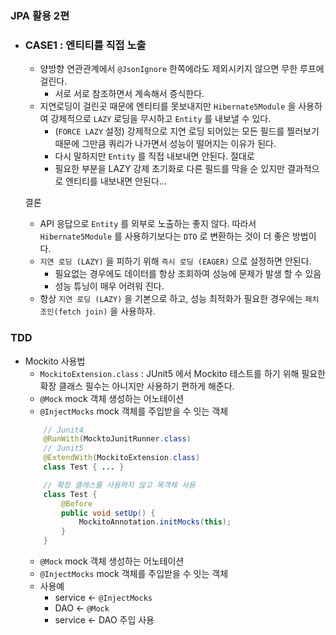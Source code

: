 
### JPA 활용 2편
 - ### CASE1 : 엔티티를 직접 노출
    - 양방향 연관관계에서 `@JsonIgnore` 한쪽에라도 제외시키지 않으면 무한 루프에 걸린다.
        - 서로 서로 참조하면서 계속해서 증식한다.
    - 지연로딩이 걸린곳 때문에 엔티티를 못보내지만 `Hibernate5Module` 을 사용하여 강제적으로 `LAZY` 로딩을 무시하고 `Entity` 를 내보낼 수 있다.
        - (`FORCE LAZY` 설정) 강제적으로 지연 로딩 되어있는 모든 필드를 찔러보기 때문에 그만큼 쿼리가 나가면서 성능이 떨어지는 이유가 된다.
        - 다시 말하지만 `Entity` 를 직접 내보내면 안된다. 절대로
        - 필요한 부분을 LAZY 강제 초기화로 다른 필드를 막을 순 있지만 결과적으로 엔티티를 내보내면 안된다...

    결론

    - API 응답으로 `Entity` 를 외부로 노출하는 좋지 않다. 따라서 `Hibernate5Module` 를 사용하기보다는 `DTO` 로 변환하는 것이 더 좋은 방법이다.
    - `지연 로딩 (LAZY)` 을 피하기 위해 `즉시 로딩 (EAGER)` 으로 설정하면 안된다.
        - 필요없는 경우에도 데이터를 항상 조회하여 성능에 문제가 발생 할 수 있음
        - 성능 튜닝이 매우 어려워 진다.
    - 항상 `지연 로딩 (LAZY)` 을 기본으로 하고, 성능 최적화가 필요한 경우에는 `페치 조인(fetch join)` 을 사용하자.

### TDD
 - Mockito 사용법
    - `MockitoExtension.class` : JUnit5 에서 Mockito 테스트를 하기 위해 필요한 확장 클래스 필수는 아니지만 사용하기 편하게 해준다.
    - `@Mock` mock 객체 생성하는 어노테이션
    - `@InjectMocks` mock 객체를 주입받을 수 잇는 객체
    ```java
        // Junit4
        @RunWith(MocktoJunitRunner.class)
        // Junit5
        @ExtendWith(MockitoExtension.class)
        class Test { ... }

        // 확장 클래스를 사용하지 않고 목객체 사용
        class Test {
            @Before
            public void setUp() {
                MockitoAnnotation.initMocks(this);
            }
        }
    ```
    - `@Mock` mock 객체 생성하는 어노테이션
    - `@InjectMocks` mock 객체를 주입받을 수 잇는 객체
    - 사용예
        - service ← `@InjectMocks`
        - DAO ← `@Mock`
        - service ← DAO 주입 사용